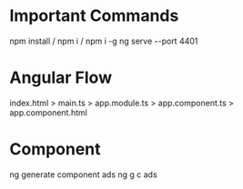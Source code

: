 # Important Commands

npm install / npm i / npm i -g <library name>
ng serve --port 4401   

# Angular Flow

index.html > main.ts > app.module.ts > app.component.ts > app.component.html

# Component

ng generate component ads
ng g c ads
